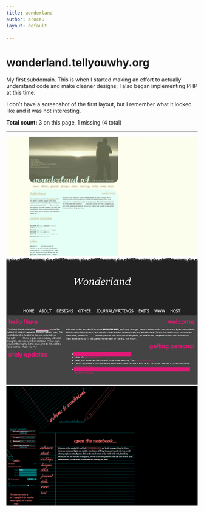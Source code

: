```yaml
---
title: wonderland
author: aroceu
layout: default

---
```


# wonderland.tellyouwhy.org

My first subdomain. This is when I started making an effort to actually understand code and make cleaner designs; I also began implementing PHP at this time.

I don't have a screenshot of the first layout, but I remember what it looked like and it was not interesting.

**Total count:** 3 on this page, 1 missing (4 total)

---

![](2009wonderland/shine.png)
![](2009wonderland/scripink-e.png)
![](2009wonderland/notebook.png)
